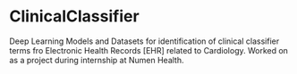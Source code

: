 # ClinicalClassifier
Deep Learning Models and Datasets for identification of clinical classifier terms fro Electronic Health Records [EHR] related to Cardiology. Worked on as a project during internship at Numen Health.
